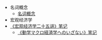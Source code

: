 - 名词概念
  - [名词概念](经济分析/名词概念.md)
- 宏观经济学
- [《宏观经济学二十五讲》笔记](宏观经济学二十五讲/README)
  - [《動学マクロ経済学へのいざない》笔记](ryohasumi/README.md)